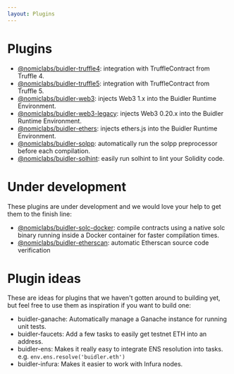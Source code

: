 ```yaml
---
layout: Plugins
---
```


# Plugins

- [@nomiclabs/buidler-truffle4](https://github.com/nomiclabs/buidler/tree/master/packages/buidler-truffle4): integration with TruffleContract from Truffle 4.
- [@nomiclabs/buidler-truffle5](https://github.com/nomiclabs/buidler/tree/master/packages/buidler-truffle5): integration with TruffleContract from Truffle 5.
- [@nomiclabs/buidler-web3](https://github.com/nomiclabs/buidler/tree/master/packages/buidler-web3): injects Web3 1.x into the Buidler Runtime Environment.
- [@nomiclabs/buidler-web3-legacy](https://github.com/nomiclabs/buidler/tree/master/packages/buidler-web3-legacy): injects Web3 0.20.x into the Buidler Runtime Environment.
- [@nomiclabs/buidler-ethers](https://github.com/nomiclabs/buidler/tree/master/packages/buidler-ethers): injects ethers.js into the Buidler Runtime Environment.
- [@nomiclabs/buidler-solpp](https://github.com/nomiclabs/buidler/tree/master/packages/buidler-solpp): automatically run the solpp preprocessor before each compilation.
- [@nomiclabs/buidler-solhint](https://github.com/nomiclabs/buidler/tree/master/packages/buidler-solhint): easily run solhint to lint your Solidity code.

# Under development

These plugins are under development and we would love your help to get them to the finish line:

- [@nomiclabs/buidler-solc-docker](https://github.com/nomiclabs/buidler-docker-solc/pull/2): compile contracts using a native solc binary running inside a Docker container for faster compilation times.
- [@nomiclabs/buidler-etherscan](https://github.com/nomiclabs/buidler/pull/234): automatic Etherscan source code verification

# Plugin ideas

These are ideas for plugins that we haven't gotten around to building yet, but feel free to use them as inspiration if you want to build one:

- buidler-ganache: Automatically manage a Ganache instance for running unit tests.
- buidler-faucets: Add a few tasks to easily get testnet ETH into an address.
- buidler-ens: Makes it really easy to integrate ENS resolution into tasks. e.g. `env.ens.resolve('buidler.eth')`
- buidler-infura: Makes it easier to work with Infura nodes.
